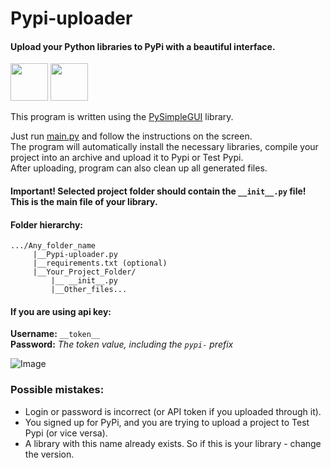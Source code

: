 # Pypi-uploader
#### Upload your Python libraries to PyPi with a beautiful interface.

<a href="README_RU.md" ><img src="https://emojio.ru/images/twitter-64/1f1f7-1f1fa.png" width="60" height="60"></img></a>
<a href="README.md" ><img src="https://emojio.ru/images/twitter-64/1f1fa-1f1f8.png" width="60" height="60"></img></a>
</br>

This program is written using the <a href="https://pypi.org/project/PySimpleGUI/">PySimpleGUI</a> library.

Just run <a href="Pypi_uploader.py">main.py</a> and follow the instructions on the screen.</br>
The program will automatically install the necessary libraries, compile your project into an archive and upload it to Pypi or Test Pypi.</br>
After uploading, program can also clean up all generated files.

#### Important! Selected project folder should contain the ```__init__.py``` file! This is the main file of your library.

#### Folder hierarchy:
```
.../Any_folder_name
     |__Pypi-uploader.py
     |__requirements.txt (optional)
     |__Your_Project_Folder/
         |__ __init__.py
         |__Other_files... 
```

#### If you are using api key:

**Username:** ```__token__``` </br>
**Password:** *The token value, including the ```pypi-``` prefix*

![Image](https://user-images.githubusercontent.com/128493258/236375512-8fac376f-69a3-48e6-9662-1b6bac0d3a08.png)

### Possible mistakes:
<ul>
<li> Login or password is incorrect (or API token if you uploaded through it). </li>
<li> You signed up for PyPi, and you are trying to upload a project to Test Pypi (or vice versa). </li>
<li> A library with this name already exists. So if this is your library - change the version. </li>
</ul>
